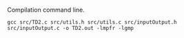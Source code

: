 
Compilation command line.

```
gcc src/TD2.c src/utils.h src/utils.c src/inputOutput.h src/inputOutput.c -o TD2.out -lmpfr -lgmp
```
